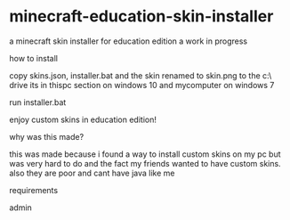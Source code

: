 # minecraft-education-skin-installer
a minecraft skin installer for education edition a work in progress

how to install

copy skins.json, installer.bat and the skin renamed to skin.png to the c:\ drive its in thispc section on windows 10 and mycomputer on windows 7

run installer.bat

enjoy custom skins in education edition!

why was this made?

this was made because i found a way to install custom skins on my pc but was very hard to do and the fact my friends wanted to have custom skins. also they are poor and cant have java like me

requirements

admin
